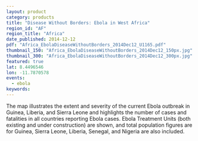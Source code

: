 ```yaml
---
layout: product
category: products
title: "Disease Without Borders: Ebola in West Africa"
region_id: "AF"
region_title: "Africa"
date_published: 2014-12-12
pdf: "Africa_EbolaDiseaseWithoutBorders_2014Dec12_U1165.pdf"
thumbnail_150: "Africa_EbolaDiseaseWithoutBorders_2014Dec12_150px.jpg"
thumbnail_300: "Africa_EbolaDiseaseWithoutBorders_2014Dec12_300px.jpg"
featured: true
lat: 8.4496546 
lon: -11.7870578
events:
  - ebola
keywords:
---
```

The map illustrates the extent and severity of the current Ebola outbreak in Guinea, Liberia, and Sierra Leone and highlights the number of cases and fatalities in all countries reporting Ebola cases.  Ebola Treatment Units (both existing and under construction) are shown, and total population figures are for Guinea, Sierra Leone, Liberia, Senegal, and Nigeria are also included.
